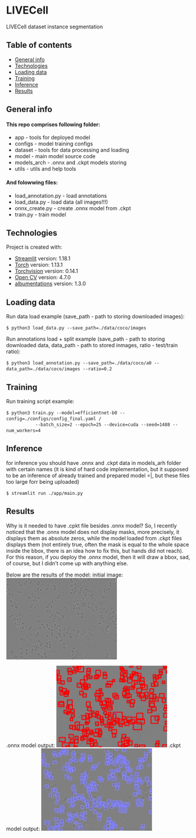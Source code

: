 # LIVECell
LIVECell dataset instance segmentation

## Table of contents
* [General info](#general-info)
* [Technologies](#technologies)
* [Loading data](#loading)
* [Training](#training)
* [Inference](#inference)
* [Results](#results)

## General info

#### This repo comprises following folder:
- app - tools for deployed model 
- configs - model training configs
- dataset - tools for data processing and loading
- model - main model source code
- models_arch - .onnx and .ckpt models storing
- utils - utils and help tools

#### And folowwing files:
- load_annotation.py - load annotations
- load_data.py - load data (all images!!!)
- onnx_create.py - create .onnx model from .ckpt
- train.py - train model



	
## Technologies
Project is created with:
* [Streamlit](https://streamlit.io/) version: 1.18.1
* [Torch](https://pytorch.org/) version: 1.13.1
* [Torchvision](https://pytorch.org/vision/stable/index.html) version: 0.14.1
* [Open CV](https://opencv.org/) version: 4.7.0
* [albumentations](https://albumentations.ai/) version: 1.3.0

## Loading data
Run data load example (save_path - path to storing downloaded images):
```
$ python3 load_data.py --save_path=./data/coco/images
```
Run annotations load + split example (save_path - path to storing downloaded data, data_path - path to stored inmages, ratio - test/train ratio):
```
$ python3 load_annotation.py --save_path=./data/coco/a0 --data_path=./data/coco/images --ratio=0.2
```
## Training
Run training script example:
```
$ python3 train.py --model=efficientnet-b0 --config=./configs/config_final.yaml /
		   --batch_size=2 --epoch=25 --device=cuda --seed=1488 --num_workers=4
```

## Inference
for inference you should have .onnx and .ckpt data in models_arh folder with certain names (it is kind of hard code implementation, but it supposed to be an inference of already trained and prepared model =|, but these files too large forr being uploaded)
```
$ streamlit run ./app/main.py
```
## Results
Why is it needed to have .cpkt file besides .onnx model? So, I recently noticed that the .onnx model does not display masks, more precisely, it displays them as absolute zeros, while the model loaded from .ckpt files displays them (not entirely true, often the mask is equal to the whole space inside the bbox, there is an idea how to fix this, but hands did not reach). 
For this reason, if you deploy the .onnx model, then it will draw a bbox, sad, of course, but I didn’t come up with anything else.

Below are the results of the model:
initial image:
<img
  src="/pics/init_img.png"
  alt="Alt text"
  title="Optional title"
  style="display: inline-block; margin: 0 auto; max-width: 300px">
 
.onnx model output:
<img
  src="/pics/onnx_img.png"
  alt="Alt text"
  title="Optional title"
  style="display: inline-block; margin: 0 auto; max-width: 300px">
.ckpt model output:
<img
  src="/pics/ckpt_img.png"
  alt="Alt text"
  title="Optional title"
  style="display: inline-block; margin: 0 auto; max-width: 300px">

